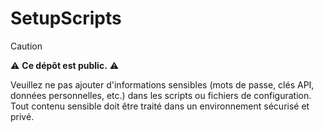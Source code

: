 # SetupScripts

> [!CAUTION]
> ⚠️ **Ce dépôt est public.** ⚠️
> 
> Veuillez ne pas ajouter d'informations sensibles (mots de passe, clés API, données personnelles, etc.) dans les scripts ou fichiers de configuration. Tout contenu sensible doit être traité dans un environnement sécurisé et privé.
